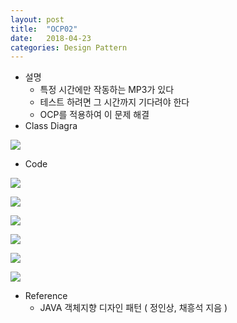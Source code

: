 ```yaml
---
layout: post
title:  "OCP02"
date:   2018-04-23
categories: Design Pattern
---
```


- 설명
  - 특정 시간에만 작동하는 MP3가 있다
  - 테스트 하려면 그 시간까지 기다려야 한다
  - OCP를 적용하여 이 문제 해결
- Class Diagra

![](/image/ocpt01.png)

- Code

![](/image/ocpt02.png)

![](/image/ocpt03.png)

![](/image/ocpt04.png)

![](/image/ocpt05.png)

![](/image/ocpt06.png)

![](/image/ocpt07.png)

- Reference
  - JAVA 객체지향 디자인 패턴 ( 정인상, 채흥석 지음 )


